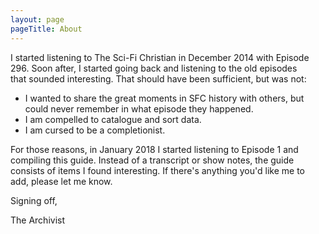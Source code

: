 ```yaml
---
layout: page
pageTitle: About
---
```


<div class="columns">
    <div class="column is-half">
I started listening to The Sci-Fi Christian in December 2014 with Episode 296. Soon after, I started going back and listening to the old episodes that sounded interesting. That should have been sufficient, but was not:

- I wanted to share the great moments in SFC history with others, but could never remember in what episode they happened.
- I am compelled to catalogue and sort data.
- I am cursed to be a completionist.

For those reasons, in January 2018 I started listening to Episode 1 and compiling this guide. Instead of a transcript or show notes, the guide consists of items I found interesting. If there's anything you'd like me to add, please let me know.

Signing off,

The Archivist
    </div>
</div>